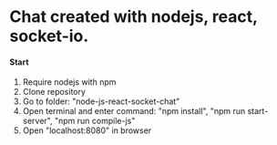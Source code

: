 # Chat created with nodejs, react, socket-io.
#### Start
  1. Require nodejs with npm
  2. Clone repository
  3. Go to folder: "node-js-react-socket-chat"
  4. Open terminal and enter command: "npm install", "npm run start-server", "npm run compile-js"
  5. Open "localhost:8080" in browser
